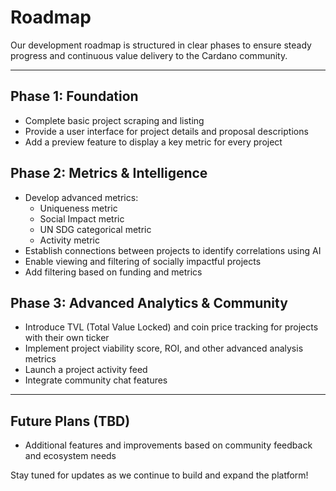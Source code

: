 # Roadmap

Our development roadmap is structured in clear phases to ensure steady progress and continuous value delivery to the Cardano community.

---

## Phase 1: Foundation
- Complete basic project scraping and listing
- Provide a user interface for project details and proposal descriptions
- Add a preview feature to display a key metric for every project

## Phase 2: Metrics & Intelligence
- Develop advanced metrics:
  - Uniqueness metric
  - Social Impact metric
  - UN SDG categorical metric
  - Activity metric
- Establish connections between projects to identify correlations using AI
- Enable viewing and filtering of socially impactful projects
- Add filtering based on funding and metrics

## Phase 3: Advanced Analytics & Community
- Introduce TVL (Total Value Locked) and coin price tracking for projects with their own ticker
- Implement project viability score, ROI, and other advanced analysis metrics
- Launch a project activity feed
- Integrate community chat features

---

## Future Plans (TBD)
- Additional features and improvements based on community feedback and ecosystem needs

Stay tuned for updates as we continue to build and expand the platform!